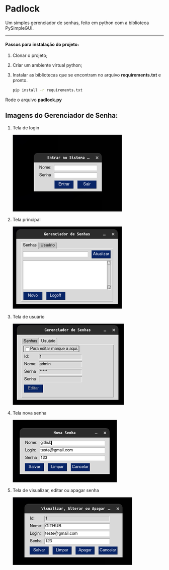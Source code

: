 # Padlock

 Um simples gerenciador de senhas, feito em python com a biblioteca PySimpleGUI.

---

#### Passos para instalação do projeto:

1. Clonar o projeto;

2. Criar um ambiente virtual python;

3. Instalar as bibliotecas que se encontram no arquivo **requirements.txt** e pronto.
   
   ```bash
   pip install -r requirements.txt 
   ```

Rode o arquivo **padlock.py**



## Imagens do Gerenciador de Senha:

1. Tela de login

   ![Tela de Login](https://github.com/waleson-melo/padlock/blob/main/img/imagens%20readme/0tela_login.png)
   
2. Tela principal

   ![Tela Principal](https://github.com/waleson-melo/padlock/blob/main/img/imagens%20readme/1tela_principal.png)
  
3. Tela de usuário

   ![Tela de Usuário](https://github.com/waleson-melo/padlock/blob/main/img/imagens%20readme/2tela_principal_usuario.png)
 
4. Tela nova senha

   ![Tela Nova Senha](https://github.com/waleson-melo/padlock/blob/main/img/imagens%20readme/3tela_novasenha.png)
  
5. Tela de visualizar, editar ou apagar senha

   ![Tela de Visualizar, editar ou apagar senha](https://github.com/waleson-melo/padlock/blob/main/img/imagens%20readme/4tela_editarsenha.png)
